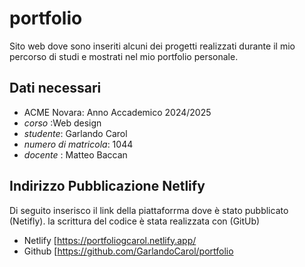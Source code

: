# portfolio
Sito web dove sono inseriti alcuni dei progetti realizzati durante il mio percorso di studi e mostrati nel mio portfolio personale.

## Dati necessari
-  ACME Novara: Anno Accademico 2024/2025
- _corso_ :Web design
- _studente_: Garlando Carol
- _numero di matricola_: 1044
- _docente_ : Matteo Baccan

## Indirizzo Pubblicazione Netlify
Di seguito inserisco il link della piattaforrma dove è stato pubblicato (Netifly). la scrittura del codice è stata realizzata con (GitUb) 

- Netlify [https://portfoliogcarol.netlify.app/
- Github  [https://github.com/GarlandoCarol/portfolio
